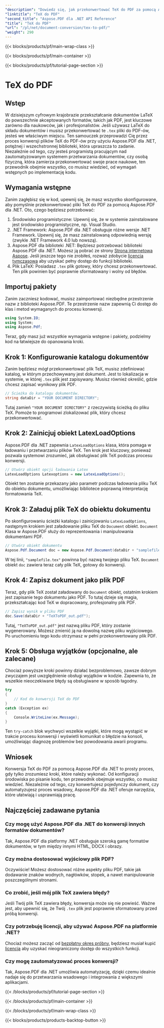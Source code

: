 ```yaml
---
"description": "Dowiedz się, jak przekonwertować TeX do PDF za pomocą Aspose.PDF dla .NET dzięki temu szczegółowemu przewodnikowi krok po kroku. Idealne dla programistów i profesjonalistów zajmujących się dokumentami."
"linktitle": "TeX do PDF"
"second_title": "Aspose.PDF dla .NET API Reference"
"title": "TeX do PDF"
"url": "/pl/net/document-conversion/tex-to-pdf/"
"weight": 290
---
```


{{< blocks/products/pf/main-wrap-class >}}

{{< blocks/products/pf/main-container >}}

{{< blocks/products/pf/tutorial-page-section >}}

# TeX do PDF

## Wstęp

W dzisiejszym cyfrowym krajobrazie przekształcanie dokumentów LaTeX do powszechnie akceptowanych formatów, takich jak PDF, jest kluczowe zarówno dla naukowców, jak i profesjonalistów. Jeśli używasz LaTeX do składu dokumentów i musisz przekonwertować te `.tex` pliki do PDF-ów, jesteś we właściwym miejscu. Ten samouczek przeprowadzi Cię przez proces konwersji plików TeX do PDF-ów przy użyciu Aspose.PDF dla .NET, potężnej i wszechstronnej biblioteki, która upraszcza to zadanie. Niezależnie od tego, czy jesteś programistą pracującym nad zautomatyzowanym systemem przetwarzania dokumentów, czy osobą fizyczną, która zamierza przekonwertować swoje prace naukowe, ten przewodnik obejmie wszystko, co musisz wiedzieć, od wymagań wstępnych po implementację kodu.

## Wymagania wstępne

Zanim zagłębisz się w kod, upewnij się, że masz wszystko skonfigurowane, aby pomyślnie przekonwertować pliki TeX do PDF za pomocą Aspose.PDF dla .NET. Oto, czego będziesz potrzebować:

1. Środowisko programistyczne: Upewnij się, że w systemie zainstalowane jest środowisko programistyczne, np. Visual Studio.
2. .NET Framework: Aspose.PDF dla .NET obsługuje różne wersje .NET Framework. Upewnij się, że masz zainstalowaną odpowiednią wersję (zwykle .NET Framework 4.0 lub nowszą).
3. Aspose.PDF dla biblioteki .NET: Będziesz potrzebować biblioteki Aspose.PDF dla .NET. Możesz ją pobrać ze strony [Strona internetowa Aspose](https://releases.aspose.com/pdf/net/). Jeśli jeszcze tego nie zrobiłeś, rozważ zdobycie [licencja tymczasowa](https://purchase.aspose.com/temporary-license/) aby uzyskać pełny dostęp do funkcji biblioteki.
4. Plik LaTeX: Posiadasz `.tex` plik gotowy, który chcesz przekonwertować. Ten plik powinien być poprawnie sformatowany i wolny od błędów.

## Importuj pakiety

Zanim zaczniesz kodować, musisz zaimportować niezbędne przestrzenie nazw z biblioteki Aspose.PDF. Te przestrzenie nazw zapewnią Ci dostęp do klas i metod wymaganych do procesu konwersji.

```csharp
using System.IO;
using System;
using Aspose.Pdf;
```

Teraz, gdy masz już wszystkie wymagania wstępne i pakiety, podzielmy kod na łatwiejsze do opanowania kroki.

## Krok 1: Konfigurowanie katalogu dokumentów

Zanim będziesz mógł przekonwertować plik TeX, musisz zdefiniować katalog, w którym przechowywany jest dokument. Jest to lokalizacja w systemie, w której `.tex` plik jest zapisywany. Musisz również określić, gdzie chcesz zapisać wynikowy plik PDF.

```csharp
// Ścieżka do katalogu dokumentów.
string dataDir = "YOUR DOCUMENT DIRECTORY";
```

Tutaj zamień `"YOUR DOCUMENT DIRECTORY"` z rzeczywistą ścieżką do pliku TeX. Pomoże to programowi zlokalizować plik, który chcesz przekonwertować.

## Krok 2: Zainicjuj obiekt LatexLoadOptions

Aspose.PDF dla .NET zapewnia `LatexLoadOptions` klasa, która pomaga w ładowaniu i przetwarzaniu plików TeX. Ten krok jest kluczowy, ponieważ pozwala systemowi zrozumieć, jak obsługiwać plik TeX podczas procesu konwersji.

```csharp
// Utwórz obiekt opcji ładowania Latex
LatexLoadOptions Latexoptions = new LatexLoadOptions();
```

Obiekt ten zostanie przekazany jako parametr podczas ładowania pliku TeX do obiektu dokumentu, umożliwiając bibliotece poprawną interpretację formatowania TeX.

## Krok 3: Załaduj plik TeX do obiektu dokumentu

Po skonfigurowaniu ścieżki katalogu i zainicjowaniu `LatexLoadOptions`, następnym krokiem jest załadowanie pliku TeX do `Document` obiekt. `Document` Klasa w Aspose.PDF służy do reprezentowania i manipulowania dokumentami PDF. 

```csharp
// Utwórz obiekt dokumentu
Aspose.Pdf.Document doc = new Aspose.Pdf.Document(dataDir + "samplefile.tex", Latexoptions);
```

W tej linii, `"samplefile.tex"` powinna być nazwą twojego pliku TeX. `Document` obiekt `doc` zawiera teraz cały plik TeX, gotowy do konwersji.

## Krok 4: Zapisz dokument jako plik PDF

Teraz, gdy plik TeX został załadowany do `Document` obiekt, ostatnim krokiem jest zapisanie tego dokumentu jako PDF. To tutaj dzieje się magia, przekształcając kod TeX w dopracowany, profesjonalny plik PDF.

```csharp
// Zapisz wynik w pliku PDF
doc.Save(dataDir + "TeXToPDF_out.pdf");
```

Tutaj, `"TeXToPDF_out.pdf"` jest nazwą pliku PDF, który zostanie wygenerowany. Możesz zmienić ją na dowolną nazwę pliku wyjściowego. Po uruchomieniu tego kodu otrzymasz w pełni przekonwertowany plik PDF.

## Krok 5: Obsługa wyjątków (opcjonalne, ale zalecane)

Chociaż powyższe kroki powinny działać bezproblemowo, zawsze dobrym zwyczajem jest uwzględnienie obsługi wyjątków w kodzie. Zapewnia to, że wszelkie nieoczekiwane błędy są obsługiwane w sposób łagodny.

```csharp
try
{
    // Kod do konwersji TeX do PDF
}
catch (Exception ex)
{
    Console.WriteLine(ex.Message);
}
```

Ten `try-catch` blok wychwyci wszelkie wyjątki, które mogą wystąpić w trakcie procesu konwersji i wyświetli komunikat o błędzie na konsoli, umożliwiając diagnozę problemów bez powodowania awarii programu.

## Wniosek

Konwersja TeX do PDF za pomocą Aspose.PDF dla .NET to prosty proces, gdy tylko zrozumiesz kroki, które należy wykonać. Od konfiguracji środowiska po pisanie kodu, ten przewodnik obejmuje wszystko, co musisz wiedzieć. Niezależnie od tego, czy konwertujesz pojedynczy dokument, czy automatyzujesz proces wsadowy, Aspose.PDF dla .NET oferuje narzędzia, które ułatwiają i usprawniają pracę.

## Najczęściej zadawane pytania

### Czy mogę użyć Aspose.PDF dla .NET do konwersji innych formatów dokumentów?
Tak, Aspose.PDF dla platformy .NET obsługuje szeroką gamę formatów dokumentów, w tym między innymi HTML, DOCX i obrazy.

### Czy można dostosować wyjściowy plik PDF?
Oczywiście! Możesz dostosować różne aspekty pliku PDF, takie jak dodawanie znaków wodnych, nagłówków, stopek, a nawet manipulowanie poszczególnymi stronami.

### Co zrobić, jeśli mój plik TeX zawiera błędy?
Jeśli Twój plik TeX zawiera błędy, konwersja może się nie powieść. Ważne jest, aby upewnić się, że Twój `.tex` plik jest poprawnie sformatowany przed próbą konwersji.

### Czy potrzebuję licencji, aby używać Aspose.PDF na platformie .NET?
Chociaż możesz zacząć od [bezpłatny okres próbny](https://releases.aspose.com/), będziesz musiał kupić [licencja](https://purchase.aspose.com/buy) aby uzyskać nieograniczony dostęp do wszystkich funkcji.

### Czy mogę zautomatyzować proces konwersji?
Tak, Aspose.PDF dla .NET umożliwia automatyzację, dzięki czemu idealnie nadaje się do przetwarzania wsadowego i integrowania z większymi aplikacjami.

{{< /blocks/products/pf/tutorial-page-section >}}

{{< /blocks/products/pf/main-container >}}

{{< /blocks/products/pf/main-wrap-class >}}

{{< blocks/products/products-backtop-button >}}